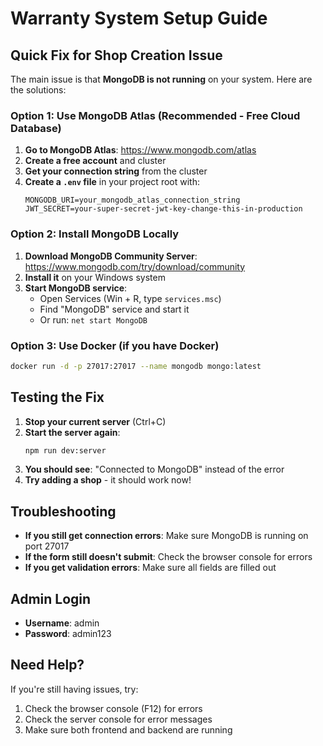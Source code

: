 # Warranty System Setup Guide

## Quick Fix for Shop Creation Issue

The main issue is that **MongoDB is not running** on your system. Here are the solutions:

### Option 1: Use MongoDB Atlas (Recommended - Free Cloud Database)

1. **Go to MongoDB Atlas**: https://www.mongodb.com/atlas
2. **Create a free account** and cluster
3. **Get your connection string** from the cluster
4. **Create a `.env` file** in your project root with:
   ```
   MONGODB_URI=your_mongodb_atlas_connection_string
   JWT_SECRET=your-super-secret-jwt-key-change-this-in-production
   ```

### Option 2: Install MongoDB Locally

1. **Download MongoDB Community Server**: https://www.mongodb.com/try/download/community
2. **Install it** on your Windows system
3. **Start MongoDB service**:
   - Open Services (Win + R, type `services.msc`)
   - Find "MongoDB" service and start it
   - Or run: `net start MongoDB`

### Option 3: Use Docker (if you have Docker)

```bash
docker run -d -p 27017:27017 --name mongodb mongo:latest
```

## Testing the Fix

1. **Stop your current server** (Ctrl+C)
2. **Start the server again**:
   ```bash
   npm run dev:server
   ```
3. **You should see**: "Connected to MongoDB" instead of the error
4. **Try adding a shop** - it should work now!

## Troubleshooting

- **If you still get connection errors**: Make sure MongoDB is running on port 27017
- **If the form still doesn't submit**: Check the browser console for errors
- **If you get validation errors**: Make sure all fields are filled out

## Admin Login

- **Username**: admin
- **Password**: admin123

## Need Help?

If you're still having issues, try:
1. Check the browser console (F12) for errors
2. Check the server console for error messages
3. Make sure both frontend and backend are running 